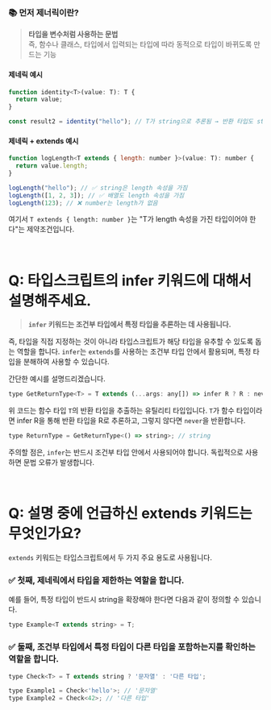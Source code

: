 ### 📚 먼저 제너릭이란?
> **타입을 변수처럼 사용하는 문법**  
> 즉, 함수나 클래스, 타입에서 입력되는 타입에 따라 동적으로 타입이 바뀌도록 만드는 기능

#### 제네릭 예시
```javascript
function identity<T>(value: T): T {
  return value;
}

const result2 = identity("hello"); // T가 string으로 추론됨 → 반환 타입도 string
```

#### 제네릭 + extends 예시
```javascript
function logLength<T extends { length: number }>(value: T): number {
  return value.length;
}

logLength("hello"); // ✅ string은 length 속성을 가짐
logLength([1, 2, 3]); // ✅ 배열도 length 속성을 가짐
logLength(123); // ❌ number는 length가 없음
```
여기서 `T extends { length: number }`는 "T가 length 속성을 가진 타입이어야 한다"는 제약조건입니다.

<br/>

# Q: 타입스크립트의 infer 키워드에 대해서 설명해주세요.
> **`infer` 키워드는 조건부 타입에서 특정 타입을 추론하는 데 사용됩니다.**  

즉, 타입을 직접 지정하는 것이 아니라 타입스크립트가 해당 타입을 유추할 수 있도록 돕는 역할을 합니다. `infer`는 `extends`를 사용하는 조건부 타입 안에서 활용되며, 특정 타입을 분해하여 사용할 수 있습니다.

간단한 예시를 설명드리겠습니다.

```javascript
type GetReturnType<T> = T extends (...args: any[]) => infer R ? R : never;
```
위 코드는 함수 타입 `T`의 반환 타입을 추출하는 유틸리티 타입입니다. `T`가 함수 타입이라면 infer R을 통해 반환 타입을 R로 추론하고, 그렇지 않다면 `never`을 반환합니다.

```javascript
type ReturnType = GetReturnType<() => string>; // string
```
주의할 점은, `infer`는 반드시 조건부 타입 안에서 사용되어야 합니다. 독립적으로 사용하면 문법 오류가 발생합니다.

<br/>

# Q: 설명 중에 언급하신 extends 키워드는 무엇인가요? 
`extends` 키워드는 타입스크립트에서 두 가지 주요 용도로 사용됩니다.

### ✅ 첫째, 제네릭에서 타입을 제한하는 역할을 합니다. 
예를 들어, 특정 타입이 반드시 string을 확장해야 한다면 다음과 같이 정의할 수 있습니다.

```javascript
type Example<T extends string> = T;
```

### ✅ 둘째, 조건부 타입에서 특정 타입이 다른 타입을 포함하는지를 확인하는 역할을 합니다.

```javascript
type Check<T> = T extends string ? '문자열' : '다른 타입';

type Example1 = Check<'hello'>; // '문자열'
type Example2 = Check<42>; // '다른 타입'
```
